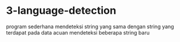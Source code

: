 # 3-language-detection

program sederhana
mendeteksi string yang sama dengan string yang terdapat pada data acuan
mendeteksi beberapa string baru
